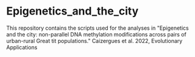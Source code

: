 # Epigenetics_and_the_city
This repository contains the scripts used for the analyses in "Epigenetics and the city: non-parallel DNA methylation modifications across pairs of urban-rural Great tit populations." Caizergues et al. 2022, Evolutionary Applications
